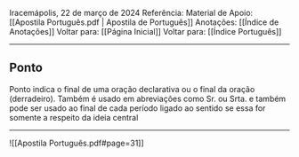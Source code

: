 Iracemápolis, 22 de março de 2024
Referência:
Material de Apoio: [[Apostila Português.pdf | Apostila de Português]]
Anotações: [[Índice de Anotações]]
Voltar para: [[Página Inicial]]
Voltar para: [[Índice Português]]
___________________
## Ponto
Ponto indica o final de uma oração declarativa ou o final da oração (derradeiro). Também é usado em abreviações como Sr. ou Srta. e também pode ser usado ao final de cada período ligado ao sentido se essa for somente a respeito da ideia central

___________________

![[Apostila Português.pdf#page=31]]
